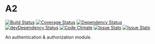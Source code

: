# A2

[![Build Status](https://travis-ci.org/e-ucm/a2.svg?branch=master)](https://travis-ci.org/e-ucm/a2) [![Coverage Status](https://coveralls.io/repos/e-ucm/a2/badge.svg)](https://coveralls.io/r/e-ucm/a2) [![Dependency Status](https://david-dm.org/e-ucm/a2.svg)](https://david-dm.org/e-ucm/a2) [![devDependency Status](https://david-dm.org/e-ucm/a2/dev-status.svg)](https://david-dm.org/e-ucm/a2#info=devDependencies) [![Code Climate](https://codeclimate.com/github/e-ucm/a2/badges/gpa.svg)](https://codeclimate.com/github/e-ucm/a2) [![Issue Stats](http://issuestats.com/github/e-ucm/a2/badge/pr?style=flat)](http://issuestats.com/github/e-ucm/a2) [![Issue Stats](http://issuestats.com/github/e-ucm/a2/badge/issue?style=flat)](http://issuestats.com/github/e-ucm/a2)

An authentication & authorization module.
